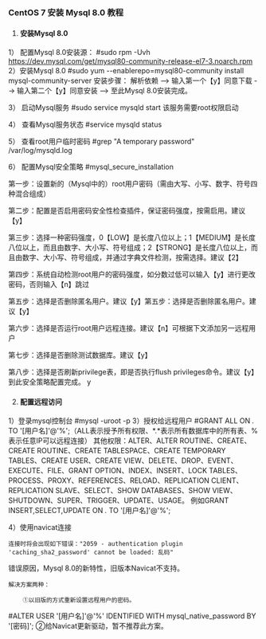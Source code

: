 ### CentOS 7 安装 Mysql 8.0 教程

1. #### 安装Mysql 8.0


1）  配置Mysql 8.0安装源：
#sudo rpm -Uvh https://dev.mysql.com/get/mysql80-community-release-el7-3.noarch.rpm
2）安装Mysql 8.0
#sudo yum --enablerepo=mysql80-community install mysql-community-server
安装步骤：
        解析依赖 --> 输入第一个【y】同意下载 --> 输入第二个【y】同意安装 --> 至此Mysql 8.0安装完成。

3） 启动Mysql服务
#sudo service mysqld start
 该服务需要root权限启动

4） 查看Mysql服务状态
#service mysqld status

5） 查看root用户临时密码
#grep "A temporary password" /var/log/mysqld.log

6） 配置Mysql安全策略
#mysql_secure_installation

第一步：设置新的（Mysql中的）root用户密码（需由大写、小写、数字、符号四种混合组成）

第二步：配置是否启用密码安全性检查插件，保证密码强度，按需启用。建议【y】

第三步：选择一种密码强度，0【LOW】是长度八位以上；1【MEDIUM】是长度八位以上，而且由数字、大小写、符号组成；2【STRONG】是长度八位以上，而且由数字、大小写、符号组成，并通过字典文件检测，按需选择。建议【2】

第四步：系统自动检测root用户的密码强度，如分数过低可以输入【y】进行更改密码，否则输入【n】跳过

第五步：选择是否删除匿名用户。建议【y】第五步：选择是否删除匿名用户。建议【y】

第六步：选择是否运行root用户远程连接。建议【n】可根据下文添加另一远程用户

第七步：选择是否删除测试数据库。建议【y】

第八步：选择是否刷新privilege表，即是否执行flush privileges命令。建议【y】
 到此安全策略配置完成。
y

2. #### 配置远程访问

1）登录mysql控制台
#mysql -uroot -p
3）授权给远程用户
#GRANT ALL ON *.* TO '[用户名]'@'%';（ALL表示授予所有权限、*.*表示所有数据库中的所有表、%表示任意IP可以远程连接）
    其他权限：ALTER、ALTER ROUTINE、CREATE、CREATE ROUTINE、CREATE TABLESPACE、CREATE TEMPORARY TABLES、CREATE USER、CREATE VIEW、DELETE、DROP、EVENT、EXECUTE、FILE、GRANT OPTION、INDEX、INSERT、LOCK TABLES、PROCESS、PROXY、REFERENCES、RELOAD、REPLICATION CLIENT、REPLICATION SLAVE、SELECT、SHOW DATABASES、SHOW VIEW、SHUTDOWN、SUPER、TRIGGER、UPDATE、USAGE。
    例如GRANT INSERT,SELECT,UPDATE ON *.* TO '[用户名]'@'%';

4）使用navicat连接

    连接时将会出现如下错误："2059 - authentication plugin 'caching_sha2_password' cannot be loaded: 乱码"
错误原因，Mysql 8.0的新特性，旧版本Navicat不支持。

    解决方案两种：

        ①以旧版的方式重新设置远程用户的密码。

#ALTER USER '[用户名]'@'%' IDENTIFIED WITH mysql_native_password BY '[密码]';
 ②给Navicat更新驱动，暂不推荐此方案。
